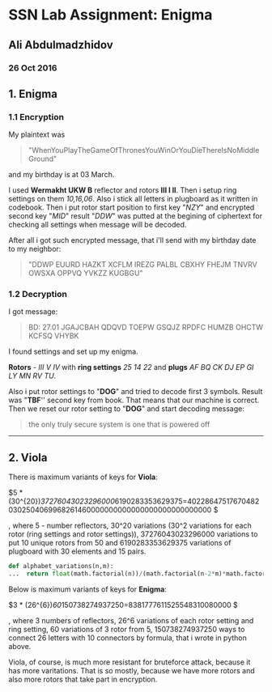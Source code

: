 # SSN Lab Assignment: Enigma

## Ali Abdulmadzhidov

### 26 Oct 2016

## 1. Enigma

### 1.1 Encryption

My plaintext was

 >"WhenYouPlayTheGameOfThronesYouWinOrYouDieThereIsNoMiddleGround"

 and my birthday is at 03 March.

I used **Wermakht UKW B** reflector and rotors **III I II**. Then i setup ring settings on them *10,16,06*. Also i stick all letters in plugboard as it written in codebook. Then i put rotor start position to first key "*NZY*" and encrypted second key "*MID*" result "*DDW*" was putted at the begining of ciphertext for checking all settings when message will be decoded.

After all i got such encrypted message, that i'll send with my birthday date to my neighbor:

>  "DDWP EUURD HAZKT XCFLM IREZG PALBL CBXHY FHEJM TNVRV OWSXA OPPVQ YVKZZ KUGBGU"

### 1.2 Decryption

I got message:

> BD: 27.01
> JGAJCBAH QDQVD TOEPW GSQJZ RPDFC HUMZB OHCTW KCFSQ VHYBK

I found settings and set up my enigma.

**Rotors** - *III  V    IV*   with **ring settings** *25 14 22* and **plugs**   *AF BQ CK DJ EP GI LY MN RV TU*.

Also i put rotor settings to "**DOG**" and tried to decode first 3 symbols. Result was "**TBF**'' second key from book. That means that our machine is correct. Then we reset our rotor setting to "**DOG**" and start decoding message:

> the only truly secure system is one that is powered off



----

## 2. Viola

There is maximum variants of keys for **Viola**:

$5 * (30^{20})*37276043023296000*6190283353629375=402286475176704820302504069968261460000000000000000000000000000 $

, where 5 - number reflectors, 30^20 variations (30^2 variations for each rotor (ring settings and rotor settings)),  37276043023296000 variations to put 10 unique rotors from 50 and 6190283353629375 variations of plugboard with 30 elements and 15 pairs.

```python
def alphabet_variations(n,m):
...  return float(math.factorial(n))/(math.factorial(n-2*m)*math.factorial(m)*2**m)
```



Below is maximum variants of keys for **Enigma**:

$3 * (26^{6})*60*150738274937250=8381777611525548310080000 $



, where 3 numbers of reflectors, 26^6 variations of each rotor setting and ring setting, 60 variations of 3 rotor from 5, 150738274937250 ways to connect 26 letters with 10 connectors by formula, that i wrote in python above.



Viola, of course, is much more resistant for bruteforce attack, because it has more varitations. That is so mostly, because we have more rotors and also more rotors that take part in encryption. 